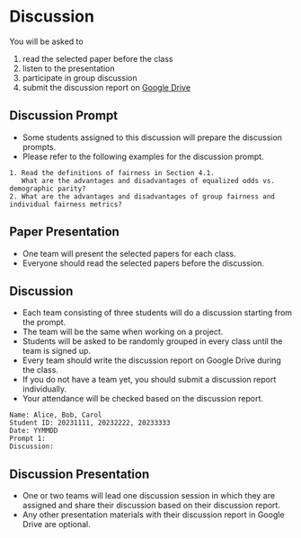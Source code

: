 # Discussion

You will be asked to 
1. read the selected paper before the class
2. listen to the presentation
3. participate in group discussion 
4. submit the discussion report on [Google Drive](https://drive.google.com/drive/folders/1oNIq80N814MHkvz53QDUOpgTbaY1MhUT?usp=share_link)

## Discussion Prompt
- Some students assigned to this discussion will prepare the discussion prompts.
- Please refer to the following examples for the discussion prompt.

```
1. Read the definitions of fairness in Section 4.1.
   What are the advantages and disadvantages of equalized odds vs. demographic parity?
2. What are the advantages and disadvantages of group fairness and individual fairness metrics?
```

## Paper Presentation
- One team will present the selected papers for each class.
- Everyone should read the selected papers before the discussion.

## Discussion
- Each team consisting of three students will do a discussion starting from the prompt.
- The team will be the same when working on a project.
- Students will be asked to be randomly grouped in every class until the team is signed up.
- Every team should write the discussion report on Google Drive during the class.
- If you do not have a team yet, you should submit a discussion report individually.
- Your attendance will be checked based on the discussion report.
```
Name: Alice, Bob, Carol
Student ID: 20231111, 20232222, 20233333
Date: YYMMDD
Prompt 1: 
Discussion: 
```

## Discussion Presentation
- One or two teams will lead one discussion session in which they are assigned and share their discussion based on their discussion report.
- Any other presentation materials with their discussion report in Google Drive are optional.
